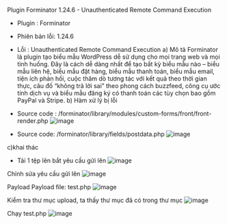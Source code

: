Plugin Forminator 1.24.6 - Unauthenticated Remote Command Execution
- Plugin : Forminator
- Phiên bản lỗi: 1.24.6
- Lỗi : Unauthenticated Remote Command Execution
a) Mô tả
Forminator là plugin tạo biểu mẫu WordPress dễ sử dụng cho mọi trang web và mọi tình huống. Đây là cách dễ dàng nhất để tạo bất kỳ biểu mẫu nào – biểu mẫu liên hệ, biểu mẫu đặt hàng, biểu mẫu thanh toán, biểu mẫu email, tiện ích phản hồi, cuộc thăm dò tương tác với kết quả theo thời gian thực, câu đố “không trả lời sai” theo phong cách buzzfeed, công cụ ước tính dịch vụ và biểu mẫu đăng ký có thanh toán các tùy chọn bao gồm PayPal và Stripe.
b) Hàm xử lý bị lỗi
- Source code : /forminator/library/modules/custom-forms/front/front-render.php
 ![image](https://github.com/Manh130902/wordpress/assets/93723285/6a0a4741-0835-4476-b4de-9b2865c8699f)

- Source code: /forminator/library/fields/postdata.php
 ![image](https://github.com/Manh130902/wordpress/assets/93723285/667ec333-b052-4904-b9b1-5f1fc5d3f2d1)

c)khai thác 
- Tải 1 tệp lên bắt yêu cầu gửi lên 
 ![image](https://github.com/Manh130902/wordpress/assets/93723285/2960d501-e30f-4a24-b225-3de9576b5808)

Chỉnh sửa yêu cầu gửi lên 
 ![image](https://github.com/Manh130902/wordpress/assets/93723285/276765c2-c2f7-42c6-816f-6e475587f5da)

Payload 
Payload file: test.php
 ![image](https://github.com/Manh130902/wordpress/assets/93723285/ccb54261-0717-42d7-b890-190da53fb1d7)

Kiểm tra thư mục upload,  ta thấy thư mục đã có trong thư mục
 ![image](https://github.com/Manh130902/wordpress/assets/93723285/e3902572-7dd1-41ac-b751-cfe3665caf8b)

Chạy test.php
![image](https://github.com/Manh130902/wordpress/assets/93723285/a3bfd3b6-63c1-4d57-bd10-cf9a5220d2fe)
